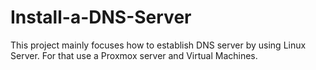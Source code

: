 # Install-a-DNS-Server
This project mainly focuses how to establish DNS server by using Linux Server. For that use a Proxmox server and Virtual Machines.
